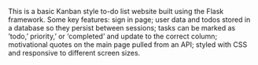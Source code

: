 This is a basic Kanban style to-do list website built using the Flask framework. Some key features: sign in page; user data and todos stored in a database so they persist between sessions; tasks can be marked as ’todo,’ priority,’ or ‘completed’ and update to the correct column; motivational quotes on the main page pulled from an API; styled with CSS and responsive to different screen sizes.
